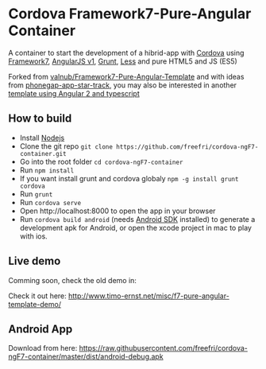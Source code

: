# Cordova Framework7-Pure-Angular Container
A container to start the development of a hibrid-app with [Cordova](http://cordova.apache.org) using [Framework7](http://framework7.io/), [AngularJS v1](https://angularjs.org/), [Grunt](http://gruntjs.com/), [Less](http://lesscss.org/) and pure HTML5 and JS (ES5)

Forked from [valnub/Framework7-Pure-Angular-Template](https://github.com/valnub/Framework7-Pure-Angular-Template) and with ideas from [phonegap-app-star-track](https://github.com/phonegap/phonegap-app-star-track), you may also be interested in another [template using Angular 2 and typescript](https://github.com/valnub/Framework7-Typescript-Template)

## How to build

* Install [Nodejs](https://nodejs.org/en/download/)
* Clone the git repo `git clone https://github.com/freefri/cordova-ngF7-container.git`
* Go into the root folder `cd cordova-ngF7-container`
* Run `npm install`
* If you want install grunt and cordova globaly `npm -g install grunt cordova`
* Run `grunt`
* Run `cordova serve`
* Open http://localhost:8000 to open the app in your browser
* Run `cordova build android` (needs [Android SDK](https://developer.android.com/studio/install.html) installed) to generate a development apk for Android, or open the xcode project in mac to play with ios.


## Live demo

Comming soon, check the old demo in:

Check it out here: http://www.timo-ernst.net/misc/f7-pure-angular-template-demo/

## Android App

Download from here: https://raw.githubusercontent.com/freefri/cordova-ngF7-container/master/dist/android-debug.apk
